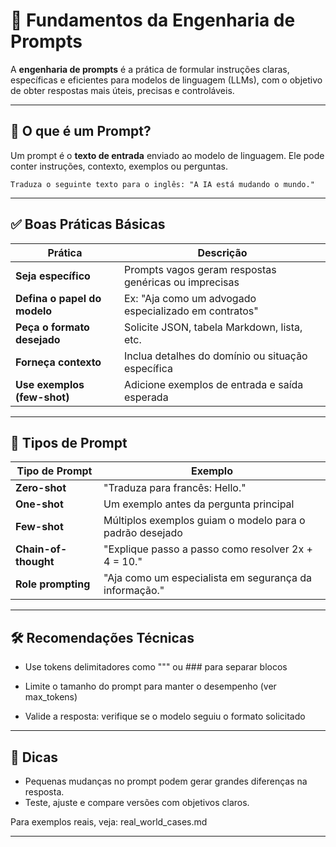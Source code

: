 # 🎯 Fundamentos da Engenharia de Prompts

A **engenharia de prompts** é a prática de formular instruções claras, específicas e eficientes para modelos de linguagem (LLMs), com o objetivo de obter respostas mais úteis, precisas e controláveis.

---

## 🧠 O que é um Prompt?

Um prompt é o **texto de entrada** enviado ao modelo de linguagem. Ele pode conter instruções, contexto, exemplos ou perguntas.

```text
Traduza o seguinte texto para o inglês: "A IA está mudando o mundo."
```
---

## ✅ Boas Práticas Básicas

| Prática                      | Descrição                                                        |
|------------------------------|------------------------------------------------------------------|
| **Seja específico**          | Prompts vagos geram respostas genéricas ou imprecisas            |
| **Defina o papel do modelo** | Ex: "Aja como um advogado especializado em contratos"            |
| **Peça o formato desejado**  | Solicite JSON, tabela Markdown, lista, etc.                      |
| **Forneça contexto**         | Inclua detalhes do domínio ou situação específica                |
| **Use exemplos (few-shot)**  | Adicione exemplos de entrada e saída esperada                    |

---

## 🧩 Tipos de Prompt

| Tipo de Prompt       | Exemplo                                                                 |
|----------------------|-------------------------------------------------------------------------|
| **Zero-shot**        | "Traduza para francês: Hello."                                          |
| **One-shot**         | Um exemplo antes da pergunta principal                                  |
| **Few-shot**         | Múltiplos exemplos guiam o modelo para o padrão desejado                |
| **Chain-of-thought** | "Explique passo a passo como resolver 2x + 4 = 10."                     |
| **Role prompting**   | "Aja como um especialista em segurança da informação."                  |

---

## 🛠️ Recomendações Técnicas

* Use tokens delimitadores como """ ou ### para separar blocos

* Limite o tamanho do prompt para manter o desempenho (ver max_tokens)

* Valide a resposta: verifique se o modelo seguiu o formato solicitado

---

## 📘 Dicas

* Pequenas mudanças no prompt podem gerar grandes diferenças na resposta.
* Teste, ajuste e compare versões com objetivos claros.

Para exemplos reais, veja: real_world_cases.md

---
